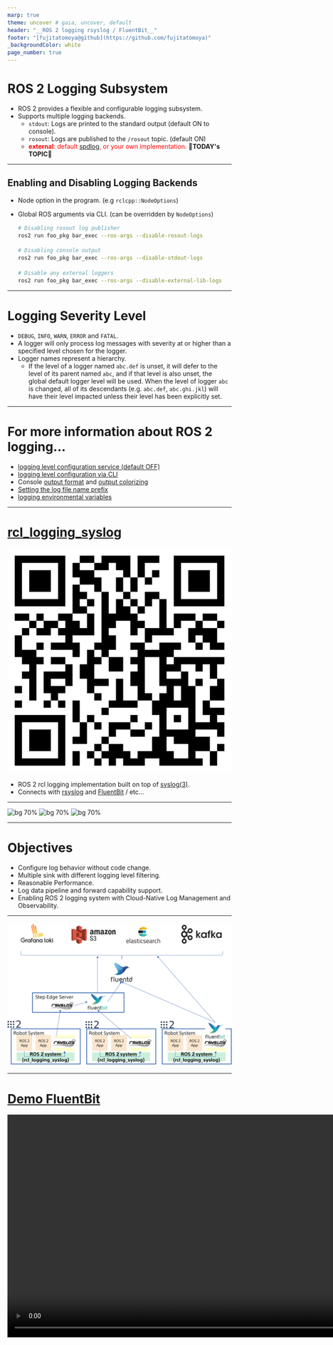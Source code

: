```yaml
---
marp: true
theme: uncover # gaia, uncover, default
header: "__ROS 2 logging rsyslog / FluentBit__"
footer: "[fujitatomoya@github](https://github.com/fujitatomoya)"
_backgroundColor: white
page_number: true
---
```


# ROS 2 Logging Subsystem

- ROS 2 provides a flexible and configurable logging subsystem.
- Supports multiple logging backends.
  - `stdout`: Logs are printed to the standard output (default ON to console).
  - `rosout`: Logs are published to the `/rosout` topic. (default ON)
  - <span style="color: red;">**external**: default [spdlog](https://github.com/gabime/spdlog), or your own implementation.</span> :rocket:**TODAY's TOPIC**:rocket:

<!---
Comment Here
--->

---

## Enabling and Disabling Logging Backends

- Node option in the program. (e.g `rclcpp::NodeOptions`)
- Global ROS arguments via CLI. (can be overridden by `NodeOptions`)

  ```bash
  # Disabling rosout log publisher
  ros2 run foo_pkg bar_exec --ros-args --disable-rosout-logs
  
  # Disabling console output
  ros2 run foo_pkg bar_exec --ros-args --disable-stdout-logs
  
  # Disable any external loggers
  ros2 run foo_pkg bar_exec --ros-args --disable-external-lib-logs
  ```

<!---
Comment Here
--->

---

# Logging Severity Level

- `DEBUG`, `INFO`, `WARN`, `ERROR` and `FATAL`.
- A logger will only process log messages with severity at or higher than a specified level chosen for the logger.
- Logger names represent a hierarchy.
  - If the level of a logger named `abc.def` is unset, it will defer to the level of its parent named `abc`, and if that level is also unset, the global default logger level will be used. When the level of logger `abc` is changed, all of its descendants (e.g. `abc.def`, `abc.ghi.jkl`) will have their level impacted unless their level has been explicitly set.

<!---
Comment Here
--->

---

# For more information about ROS 2 logging...

- [logging level configuration service (default OFF)](https://docs.ros.org/en/rolling/Tutorials/Demos/Logging-and-logger-configuration.html#logger-level-configuration-externally)
- [logging level configuration via CLI](https://docs.ros.org/en/rolling/Tutorials/Demos/Logging-and-logger-configuration.html#logger-level-configuration-command-line)
- Console [output format](https://docs.ros.org/en/rolling/Tutorials/Demos/Logging-and-logger-configuration.html#console-output-formatting) and [output colorizing](https://docs.ros.org/en/rolling/Tutorials/Demos/Logging-and-logger-configuration.html#console-output-colorizing)
- [Setting the log file name prefix](https://docs.ros.org/en/rolling/Tutorials/Demos/Logging-and-logger-configuration.html#setting-the-log-file-name-prefix)
- [logging environmental variables](https://docs.ros.org/en/rolling/Concepts/Intermediate/About-Logging.html#environment-variables)

<!---
Comment Here
--->

---

# [rcl_logging_syslog](https://github.com/fujitatomoya/rcl_logging_syslog)

![bg right:35% width:300px](./../images/QR.png)

- ROS 2 rcl logging implementation built on top of [syslog(3)](https://man7.org/linux/man-pages/man3/syslog.3.html).
- Connects with [rsyslog](https://www.rsyslog.com/) and [FluentBit](https://fluentbit.io/) / etc...

<!---
Comment Here
--->

---

![bg 70%](https://images.squarespace-cdn.com/content/v1/606d378755a86f589aa297b7/1653397531343-6M4IQ4JWDQV1SQ8W17UN/HumbleHawksbill_TransparentBG-NoROS.png)
![bg 70%](https://images.squarespace-cdn.com/content/v1/606d378755a86f589aa297b7/ebf9b1d5-45b7-4a73-8f48-dc5d3f4fc8fc/JazzyJalisco_Final.png?format=1500w)
![bg 70%](https://images.squarespace-cdn.com/content/v1/606d378755a86f589aa297b7/1628726028642-TVRVRIQL914IVYWV8MG9/rolling.png)

<!---
All available distributions are supported.
--->

---

# Objectives

- Configure log behavior without code change.
- Multiple sink with different logging level filtering.
- Reasonable Performance.
- Log data pipeline and forward capability support.
- Enabling ROS 2 logging system with Cloud-Native Log Management and Observability.

<!---
Comment Here
--->

---

![bg 70%](./../images/architecture_overview.png)

<!---
This logging design is just one of the example can be supported by the architecture.
rsyslog and FluentBit enables user to support any log data pipeline with security TLS.
Even more, this architecture can take advantage of Cloud-Native services and tools.
--->

---

# [Demo FluentBit](https://github.com/user-attachments/assets/bdb05bf7-92b2-4b9a-8f20-3d3b803a7a86)

<video controls="controls" width="1000" src="https://github.com/user-attachments/assets/bdb05bf7-92b2-4b9a-8f20-3d3b803a7a86">

<!---
Comment Here
--->

---

# [Demo Fluentd/Loki/Grafana](https://github.com/user-attachments/assets/4a1aae42-5c55-4f31-9198-8c7c246244ca)

<video controls="controls" width="1100" src="https://github.com/user-attachments/assets/4a1aae42-5c55-4f31-9198-8c7c246244ca">

<!---
Comment Here
--->

---

# [rsyslog](https://www.rsyslog.com/)

## a.k.a rocket-fast system for log processing 🚀🚀🚀

[rsyslog](https://www.rsyslog.com/) is available in default Ubuntu distribution managed by system service, performative, and many configuration supported including log data pipeline.
So that user can choose the logging configuration depending on the application requirement and use case, sometimes file system sink, sometimes forwarding to remote rsyslogd, or even [FluentBit](https://github.com/fluent/fluent-bit).

<!---
SYSLOG(3) is really simple that does not have much interfaces to control on application side, it just writes the log data on rsyslog Unix Domain Socket.
--->

---

# [FluentBit](https://github.com/fluent/fluent-bit)

![bg right:70% fit](https://imagedelivery.net/xZXo0QFi-1_4Zimer-T0XQ/cd90e2c5-86b3-42be-5a24-3cc25fb96000/orig)

<!---
This is just the logging data pipeline only.
For the final destination like data base, that likely is dependent on application business logics.
For example, InfluxDB, ElasticSearch and so on, that are out of scope from this project.
--->

---

- Lightweight and Efficient: **suitable for environments with limited computational power**.
- High Performance: **capable of handling high-volume data streams with minimal latency.** It leverages asynchronous I/O and efficient data processing techniques to ensure optimal performance.
- Flexibility: supports **a wide range of data sources and destinations**.
- Extensibility: highly extensible through plugins including custom ones.
- Scalability: easily **scaled horizontally** to handle increasing data volumes by deploying multiple instances.
- Reliability: **features like fault tolerance and retry mechanisms** to ensure data reliability.

<!---
Comment Here
--->

---

# [How to use](https://github.com/fujitatomoya/rcl_logging_syslog?tab=readme-ov-file#build)

```bash
export RCL_LOGGING_IMPLEMENTATION=rcl_logging_syslog
colcon build --symlink-install --cmake-clean-cache --packages-select rcl_logging_syslog rcl
```

- The pain is we always need to build for now... we cannot choose the external logger at runtime...
- [Feature Request: Select the logger without rebuilding](https://github.com/ros2/rcl/issues/1178), hopefully i could fix this in next release :thinking::thinking::thinking:
- If you use docker, either binding `-v /dev/log:/dev/log` or enable `rsyslogd` in the container.

<!---
Comment Here
--->

---

## Issues and PRs always welcome 🚀

source code, documentation, presentation slides, everything is here.

https://github.com/fujitatomoya/rcl_logging_syslog

![bg right:35% width:300px](./../images/QR.png)

<!---
Comment Here
--->
